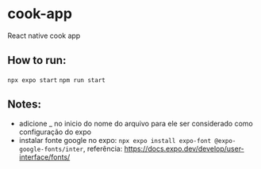 # cook-app

React native cook app

## How to run:

`npx expo start`
`npm run start`

## Notes:

- adicione \_ no inicio do nome do arquivo para ele ser considerado como configuração do expo
- instalar fonte google no expo: `npx expo install expo-font @expo-google-fonts/inter`, referência: https://docs.expo.dev/develop/user-interface/fonts/
